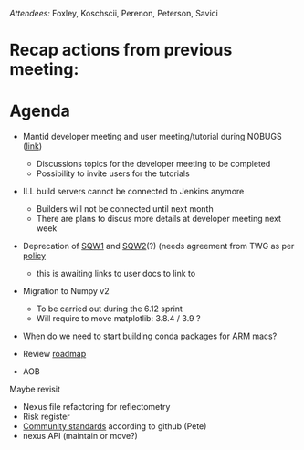 *Attendees:* Foxley, Koschscii, Perenon, Peterson, Savici

# Recap actions from previous meeting:

# Agenda
- Mantid developer meeting and user meeting/tutorial during NOBUGS ([link](https://github.com/mantidproject/workshops/tree/main/developer/2024-09))
  - Discussions topics for the developer meeting to be completed
  - Possibility to invite users for the tutorials
- ILL build servers cannot be connected to Jenkins anymore
  - Builders will not be connected until next month
  - There are plans to discus more details at developer meeting next week
- Deprecation of [SQW1](https://docs.mantidproject.org/nightly/algorithms/SofQWCentre-v1.html) and [SQW2](https://docs.mantidproject.org/nightly/algorithms/SofQWPolygon-v1.html)(?) (needs agreement from TWG as per [policy](https://docs.mantidproject.org/nightly/deprecation.html)
  - this is awaiting links to user docs to link to
- Migration to Numpy v2
  - To be carried out during the 6.12 sprint
  - Will require to move matplotlib: 3.8.4 / 3.9 ?
- When do we need to start building conda packages for ARM macs?

- Review [roadmap](https://github.com/orgs/mantidproject/projects/47/views/1)
- AOB

Maybe revisit
- Nexus file refactoring for reflectometry
- Risk register
- [Community standards](https://github.com/mantidproject/mantid/community) according to github (Pete)
- nexus API (maintain or move?)
